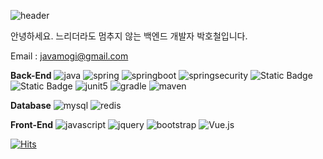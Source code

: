 ![header](https://capsule-render.vercel.app/api?type=waving&color=auto&text=Welcome-nl-&desc=javamogi%20Github%20Profile&descAlign=65)


안녕하세요. 느리더라도 멈추지 않는 백엔드 개발자 박호철입니다.

Email : javamogi@gmail.com

**Back-End**
![java](https://img.shields.io/badge/Java-437291?style=flat-square&logo=openjdk&logoColor=white)
![spring](https://img.shields.io/badge/Spring-6DB33F?style=flat-square&logo=spring&logoColor=white)
![springboot](https://img.shields.io/badge/Spring_Boot-6DB33F?style=flat-square&logo=springboot&logoColor=white)
![springsecurity](https://img.shields.io/badge/Spring_Security-6DB33F?style=flat-square&logo=springsecurity&logoColor=white)
![Static Badge](https://img.shields.io/badge/JPA-brightgreen)
![Static Badge](https://img.shields.io/badge/Querydsl-%23632CA6)
![junit5](https://img.shields.io/badge/JUnit5-25A162?style=flat-square&logo=junit5&logoColor=white)
![gradle](https://img.shields.io/badge/Gradle-02303A?style=flat-square&logo=gradle&logoColor=white)
![maven](https://img.shields.io/badge/Maven-C71A36?style=flat-square&logo=apachemaven&logoColor=white)

**Database**
![mysql](https://img.shields.io/badge/MySQL-4479A1?style=flat-square&logo=mysql&logoColor=white)
![redis](https://img.shields.io/badge/Redis-DC382D?style=flat-square&logo=redis&logoColor=white)

**Front-End**
![javascript](https://img.shields.io/badge/JavaScript-F7DF1E?style=flat-square&logo=javascript&logoColor=black)
![jquery](https://img.shields.io/badge/jQuery-0769AD?style=flat-square&logo=jquery&logoColor=white)
![bootstrap](https://img.shields.io/badge/Bootstrap-7952B3?style=flat-square&logo=bootstrap&logoColor=white)
![Vue.js](https://img.shields.io/badge/Vue.js-4FC08D?style=flat-square&logo=Vue.js&logoColor=white)

[![Hits](https://hits.seeyoufarm.com/api/count/incr/badge.svg?url=https%3A%2F%2Fgithub.com%2Fjavamogi%2Fhit-counter&count_bg=%2379C83D&title_bg=%23555555&icon=&icon_color=%23E7E7E7&title=hits&edge_flat=false)](https://hits.seeyoufarm.com)

